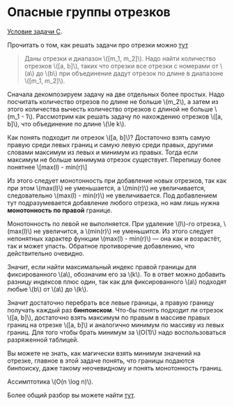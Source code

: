 # Опасные группы отрезков

[Условие задачи C](https://neerc.ifmo.ru/school/io/archive/20220129/problems-20220129-individual.pdf).

Прочитать о том, как решать задачи про отрезки можно [тут](../tasks/task-about-segments.html)

> Даны отрезки и диапазон \\([m_1, m_2]\\). Надо найти количество отрезков \\([a, b]\\), таких что отрезки все отрезки с номерами от \\(a\\) до \\(b\\) при объединение дадут отрезок по длине в диапазоне \\([m_1, m_2]\\).

Сначала декомпозируем задачу на две отдельных более простых. Надо посчитать количество отрезов по длине не больше \\(m_2\\), а затем из этого количества вычесть количество отрезков с длиной не больше \\(m_1 - 1\\). Рассмотрим как решать задачу по нахождению отрезков \\([a, b]\\), что объединение по длине \\(\le k\\).

Как понять подходит ли отрезок \\([a, b]\\)? Достаточно взять самую правую среди левых границ и самую левую среди правых, другими словами максимум из левых и минимум из правых. Тогда если максимум не больше минимума отрезок существует. Перепишу более понятнее \\[max(l) - min(r)\\]

Из этого следует монотонность при добавление новых отрезков, так как при этом \\(max(l)\\) не уменьшается, а \\(min(r)\\) не увеличивается, следовательно \\(max(l) - min(r)\\) не увеличивается. Под добавлением тут подразумевается добавление любого отрезка, но нам лишь нужна **монотонность по правой** границе.

Монотонность по левой не выполняется. При удаление \\(l\\)-го отрезка, \\(max(l)\\) не увеличится, а \\(min(r)\\) не уменьшится. Из этого следует непонятных характер функции \\(max(l) - min(r)\\) &mdash; она как и возрастёт, так и может упасть. Обратное противоречие добавлению, что действительно очевидно.

Значит, если найти максимальный индекс правой границы для фиксированного \\(a\\), обозначим его за \\(k\\). То в ответ можно добавить разницу индексов плюс один, так как для фиксированного \\(a\\) подходят любые \\(b\\) от \\(a\\) до \\(k\\).

Значит достаточно перебрать все левые границы, а правую границу получать каждый раз **бинпоиском**. Что-бы понять подходит ли отрезок \\([a, b]\\), достаточно взять максимум по правым в массиве правых границ на отрезке \\([a, b]\\) и аналогично минимум по массиву из левых границ. Для того чтобы брать минимум за \\(O(1)\\) надо воспользоваться разряженной таблицей.

Вы можете не знать, как магически взять минимум значений на отрезке, главное в этой задаче понять, что границы подаются бинпоиску,  даже такому неочевидному и понять монотонность границ.

Ассимптотика \\(O(n \log n)\\).

Более общий разбор вы можете найти [тут](https://neerc.ifmo.ru/school/io/archive/20220129/tutorial-20220129-individual.pdf).